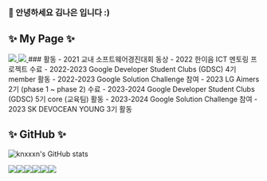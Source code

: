 ### 👋 안녕하세요 김나은 입니다 :)



## :sparkles: My Page :sparkles:
<a href="https://velog.io/@nxxxn">
  <img src="https://img.shields.io/badge/velog-20C997?style=flat-square&logo=velog&logoColor=white&link=https://velog.io/@nxxxn"/> <img src="https://img.shields.io/badge/notion-000000?style=flat-square&logo=notion&logoColor=white"/>
</a> 
### 활동
- 2021 교내 소프트웨어경진대회 동상
- 2022 한이음 ICT 멘토링 프로젝트 수료
- 2022-2023 Google Developer Student Clubs (GDSC) 4기 member 활동
- 2022-2023 Google Solution Challenge 참여
- 2023 LG Aimers 2기 (phase 1 ~ phase 2) 수료
- 2023-2024 Google Developer Student Clubs (GDSC) 5기 core (교육팀) 활동
- 2023-2024 Google Solution Challenge 참여
- 2023 SK DEVOCEAN YOUNG 3기 활동


## :sparkles: GitHub :sparkles:
![knxxxn's GitHub stats](https://github-readme-stats.vercel.app/api?username=knxxxn&show_icons=true&theme=radical)


<img src="https://img.shields.io/badge/python-3776AB?style=flat&logo=python&logoColor=white"/><img src="https://img.shields.io/badge/kotlin-7F52FF?style=flat&logo=kotlin&logoColor=white"/><img src="https://img.shields.io/badge/node.js-339933?style=flat&logo=node.js&logoColor=white"/><img src="https://img.shields.io/badge/javascript-F7DF1E?style=flat&logo=javascript&logoColor=white"/><img src="https://img.shields.io/badge/spring-6DB33F?style=flat&logo=spring&logoColor=white"/><img src="https://img.shields.io/badge/c++-00599C?style=flat&logo=c++&logoColor=white"/>
